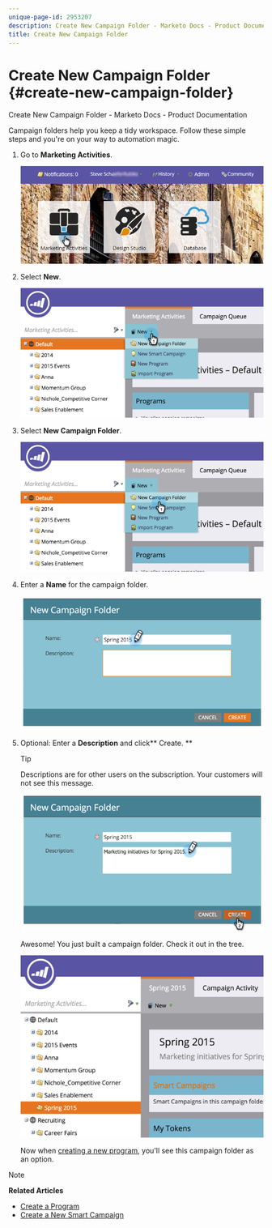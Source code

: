 ```yaml
---
unique-page-id: 2953207
description: Create New Campaign Folder - Marketo Docs - Product Documentation
title: Create New Campaign Folder
---
```


# Create New Campaign Folder {#create-new-campaign-folder}

Create New Campaign Folder - Marketo Docs - Product Documentation

Campaign folders help you keep a tidy workspace. Follow these simple steps and you're on your way to automation magic.

1. Go to **Marketing Activities**.

   ![](assets/login-marketing-activities.png)

1. Select **New**.

   ![](assets/image2015-2-25-7-3a57-3a18.png)

1. Select **New Campaign Folder**.

   ![](assets/image2015-2-25-7-3a58-3a15.png)

1. Enter a **Name** for the campaign folder.

   ![](assets/image2015-2-25-8-3a0-3a20.png)

1. Optional: Enter a **Description** and click** Create. **

   >[!TIP]
   >
   >Descriptions are for other users on the subscription. Your customers will not see this message.

   ![](assets/image2015-2-25-8-3a9-3a3.png)

   Awesome! You just built a campaign folder. Check it out in the tree.

   ![](assets/image2015-2-25-8-3a10-3a29.png)

   Now when [creating a new program](../../../product-docs/core-marketo-concepts/programs/creating-programs/create-a-program.md), you'll see this campaign folder as an option.

>[!NOTE]
>
>**Related Articles**
>
>* [Create a Program](../../../product-docs/core-marketo-concepts/programs/creating-programs/create-a-program.md)
>* [Create a New Smart Campaign](../../../product-docs/core-marketo-concepts/smart-campaigns/creating-a-smart-campaign/create-a-new-smart-campaign.md)
>

